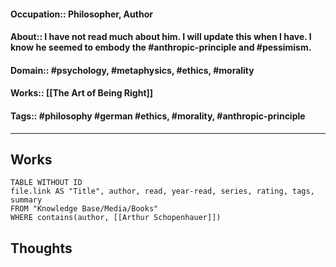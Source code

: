 #### Occupation:: Philosopher, Author
#### About:: I have not read much about him. I will update this when I have. I know he seemed to embody the #anthropic-principle and #pessimism.
#### Domain:: #psychology, #metaphysics, #ethics, #morality
#### Works:: [[The Art of Being Right]]
#### Tags:: #philosophy #german #ethics, #morality, #anthropic-principle

---
## Works
```dataview
TABLE WITHOUT ID
file.link AS "Title", author, read, year-read, series, rating, tags, summary
FROM "Knowledge Base/Media/Books"
WHERE contains(author, [[Arthur Schopenhauer]])
```


## Thoughts